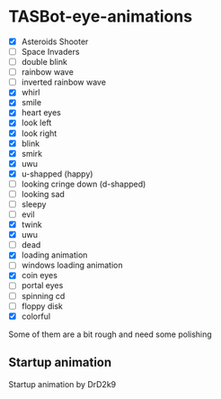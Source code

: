 # TASBot-eye-animations
- [x]  Asteroids Shooter
- [ ]  Space Invaders
- [ ]  double blink
- [ ]  rainbow wave
- [ ]  inverted rainbow wave
- [x]  whirl
- [x]  smile
- [x]  heart eyes
- [x]  look left
- [x]  look right
- [x]  blink
- [x]  smirk
- [x]  uwu
- [x]  u-shapped (happy)
- [ ]  looking cringe down (d-shapped)
- [ ]  looking sad
- [ ]  sleepy
- [ ]  evil
- [x]  twink
- [x]  uwu
- [ ]  dead
- [x]  loading animation
- [ ]  windows loading animation
- [x]  coin eyes
- [ ]  portal eyes
- [ ]  spinning cd
- [ ]  floppy disk
- [x]  colorful

Some of them are a bit rough and need some polishing

## Startup animation
Startup animation by DrD2k9
